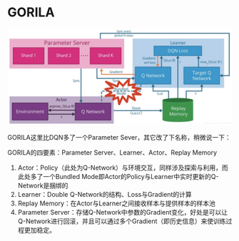 

<!--
 * @version:
 * @Author:  StevenJokess（蔡舒起） https://github.com/StevenJokess
 * @Date: 2023-09-14 21:28:04
 * @LastEditors:  StevenJokess（蔡舒起） https://github.com/StevenJokess
 * @LastEditTime: 2023-09-14 21:28:24
 * @Description:
 * @Help me: make friends by a867907127@gmail.com and help me get some “foreign” things or service I need in life; 如有帮助，请资助，失业3年了。![支付宝收款码](https://github.com/StevenJokess/d2rl/blob/master/img/%E6%94%B6.jpg)
 * @TODO::
 * @Reference:
-->
# GORILA

![GORILA](../../img/GORILA.png)

GORILA这里比DQN多了一个Parameter Sever，其它改了下名称，稍微说一下：

GORILA的四要素：Parameter Server、Learner、Actor、Replay Memory

1. Actor：Policy（此处为Q-Network）与环境交互，同样涉及探索与利用，而此处多了一个Bundled Mode即Actor的Policy与Learner中实时更新的Q-Network是捆绑的
1. Learner：Double Q-Network的结构、Loss与Gradient的计算
1. Replay Memory：在Actor与Learner之间接收样本与提供样本的样本池
1. Parameter Server：存储Q-Network中参数的Gradient变化，好处是可以让Q-Network进行回滚，并且可以通过多个Gradient（即历史信息）来使训练过程更加稳定。

[1]: https://blog.csdn.net/weixin_40056577/article/details/104980197
